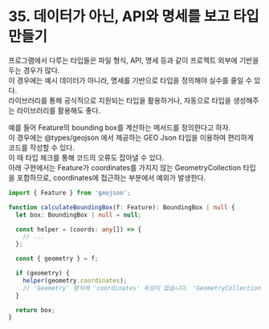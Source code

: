 # 35. 데이터가 아닌, API와 명세를 보고 타입 만들기

프로그램에서 다루는 타입들은 파일 형식, API, 명세 등과 같이 프로젝트 외부에 기반을 두는 경우가 많다.  
이 경우에는 예시 데이터가 아니라, 명세를 기반으로 타입을 정의해야 실수를 줄일 수 있다.  
라이브러리를 통해 공식적으로 지원되는 타입을 활용하거나, 자동으로 타입을 생성해주는 라이브러리를 활용해도 좋다.

예를 들어 Feature의 bounding box를 계산하는 메서드를 정의한다고 하자.  
이 경우에는 @types/geojson 에서 제공하는 GEO Json 타입을 이용하여 편리하게 코드를 작성할 수 있다.  
이 때 타입 체크를 통해 코드의 오류도 잡아낼 수 있다.  
아래 구현에서는 Feature가 coordinates를 가지지 않는 GeometryCollection 타입을 포함하므로, coordinates에 접근하는 부분에서 예외가 발생한다.

```ts
import { Feature } from 'geojson';

function calculateBoundingBox(f: Feature): BoundingBox | null {
  let box: BoundingBox | null = null;

  const helper = (coords: any[]) => {
    // ...
  };

  const { geometry } = f;

  if (geometry) {
    helper(geometry.coordinates);
    // 'Geometry' 형식에 'coordinates' 속성이 없습니다. 'GeometryCollection' 형식에 'coordinates' 속성이 없습니다.
  }

  return box;
}
```